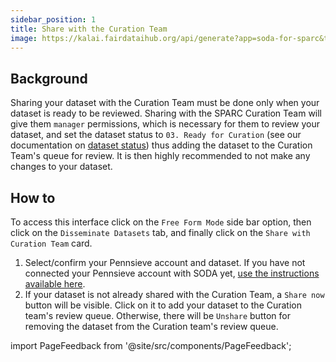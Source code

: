 ```yaml
---
sidebar_position: 1
title: Share with the Curation Team
image: https://kalai.fairdataihub.org/api/generate?app=soda-for-sparc&title=Share%20with%20the%20Curation%20Team&description=Disseminate%20Dataset
---
```


## Background

Sharing your dataset with the Curation Team must be done only when your dataset is ready to be reviewed. Sharing with the SPARC Curation Team will give them `manager` permissions, which is necessary for them to review your dataset, and set the dataset status to `03. Ready for Curation` (see our documentation on [dataset status](../manage-dataset/view-and-change-status.md)) thus adding the dataset to the Curation Team's queue for review. It is then highly recommended to not make any changes to your dataset.

## How to

To access this interface click on the `Free Form Mode` side bar option, then click on the `Disseminate Datasets` tab, and finally click on the `Share with Curation Team` card.

1. Select/confirm your Pennsieve account and dataset. If you have not connected your Pennsieve account with SODA yet, [use the instructions available here](../manage-dataset/connect-your-pennsieve-account-with-soda).
2. If your dataset is not already shared with the Curation Team, a `Share now` button will be visible. Click on it to add your dataset to the Curation team's review queue. Otherwise, there will be `Unshare` button for removing the dataset from the Curation team's review queue.

import PageFeedback from '@site/src/components/PageFeedback';

<PageFeedback />
